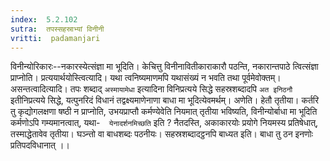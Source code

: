 ```yaml
---
index:  5.2.102
sutra:  तपस्सहस्राभ्यां विनीनी
vritti:  padamanjari
---
```


विनीन्योरिकारः--नकारस्येत्संज्ञा मा भूदिति। केचित्तु विनीनावितीकाराकारौ पठन्ति, नकारान्तपाठे त्वित्संज्ञा प्राप्नोति। प्रत्ययार्थयोस्त्वित्यादि। यथा त्वनिष्यमाणमपि यथासंख्यं न भवति तथा पूर्वमेवोक्तम्। असन्तत्वादित्यादि। तपः शब्दाद् `अस्मायामेधा` इत्यादिना विनिप्रत्यये सिद्धे सहस्रशब्दादपि `अत इनिठनौ` इतीनिप्रत्यये सिद्धे, यत्पुनरिदं विधानं तद्वक्ष्यमाणेनाणा बाधा मा भूदित्येवमर्थम्। अणेति। हेतौ तृतीया। कर्तरि तु कृद्योगलक्षणा षष्ठी न प्राप्नोति, उभयप्राप्तौ कर्मण्येवेति नियमात् तृतीया भविष्यति, विनीन्योर्बाधा मा भूदिति कर्मणोऽपि गम्यमानत्वात्, यथा-`	येनादर्शनमिच्छति` इति ? नैतदस्ति, अकाकारयोः प्रयोगे नियमस्य प्रतिषेधात्, तस्माद्धेतावेव तृतीया। घञ्न्तो वा बाधशब्दः पठनीयः। सहस्रशब्दादट्ठनपि बाध्यत इति। बाधा तु ठन इनणोः प्रतिपदविधानात् ।।

